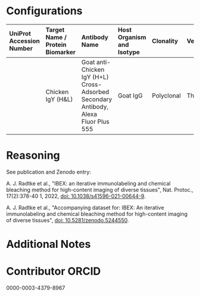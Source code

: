 # Configurations

| UniProt Accession Number   | Target Name / Protein Biomarker   | Antibody Name                                                                       | Host Organism and Isotype   | Clonality   | Vendor   | Catalog Number   | Conjugate   | RRID       | Application   | Method           | Tissue Preservation   | Tissue     | Detergent         | Antigen Retrieval Conditions   | Dye Inactivation Conditions                                            | Result   | Agree        | Disagree   |
|:---------------------------|:----------------------------------|:------------------------------------------------------------------------------------|:----------------------------|:------------|:---------|:-----------------|:------------|:-----------|:--------------|:-----------------|:----------------------|:-----------|:------------------|:-------------------------------|:-----------------------------------------------------------------------|:---------|:-------------|:-----------|
|                            | Chicken IgY (H&L)                 | Goat anti-Chicken IgY (H+L) Cross-Adsorbed Secondary Antibody, Alexa Fluor Plus 555 | Goat IgG                    | Polyclonal  | Thermo   | A-32932          | AF555       | AB_2762844 | IHC-Fr        | IBEX2D Automated | 1% PFA Fixed Frozen   | Human skin | 0.3% Triton-X-100 |                                | 0.5 mg/ml LiBH4 10 minutes continuous exchange with automated protocol | Success  | [+](#reason1) |            |

# Reasoning

<a name="reason1"></a>
See publication and Zenodo entry:

A. J. Radtke et al., "IBEX: an iterative immunolabeling and chemical bleaching
 method for high-content imaging of diverse tissues", Nat. Protoc., 17(2):378-40
1, 2022, [doi: 10.1038/s41596-021-00644-9](https://doi.org/10.1038/s41596-021-00644-9).

A. J. Radtke et al., "Accompanying dataset for: IBEX: An iterative immunolabeling and chemical 
bleaching method for high-content imaging of diverse tissues",
[doi: 10.5281/zenodo.5244550](https://doi.org/10.5281/zenodo.5244551).


# Additional Notes

# Contributor ORCID

0000-0003-4379-8967
